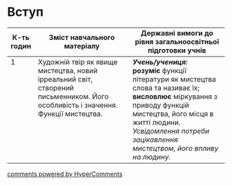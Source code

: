 <div id="hypercomments_widget" class="js-hypercomments-widget invisible"></div>

# Вступ

<table>
  <tr>
    <td width="10%" align="center"><b>К-ть годин</b></td>
    <td width="45%" align="center"><b>Зміст навчального матеріалу</b></td>
    <td width="45%" align="center"><b>Державні вимоги до рівня загальноосвітньої підготовки учнів</b></td>
  </tr>
<tbody>
  <tr>
<td width="10%" style="vertical-align:top !important;">1</td>
    <td width="45%" style="vertical-align:top !important;">
Художній твір як явище мистецтва, новий ірреальний світ, створений письменником. Його особливість і значення. Функції мистецтва. 
</td>
    <td width="45%" style="vertical-align:top !important;">
<i><b>Учень/учениця:</b></i><br>
<b>розуміє</b> функції літератури як мистецтва слова та називає їх; <br>
<b>висловлює</b> міркування з приводу функцій мистецтва, його місця в житті людини. <br> 
<i>Усвідомлення потреби зацікавлення мистецтвом, його впливу на людину. </i> </td>
  </tr>
</tbody>
</table>

<div class="js-hypercomments-container">
<a href="http://hypercomments.com" class="hc-link" title="comments widget">comments powered by HyperComments</a>
</div>